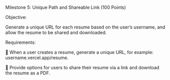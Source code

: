 Milestone 5: Unique Path and Shareable Link (100 Points) 

Objective:

Generate a unique URL for each resume based on the user’s username, and allow the resume to be 
shared and downloaded. 

Requirements: 

 When a user creates a resume, generate a unique URL, for example: 
username.vercel.app/resume. 

 Provide options for users to share their resume via a link and download the resume as a 
PDF. 
